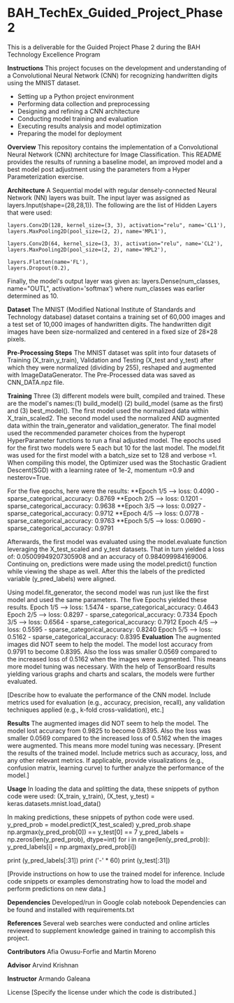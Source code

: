 # BAH_TechEx_Guided_Project_Phase2
This is a deliverable for the Guided Project Phase 2 during the BAH Technology Excellence Program

**Instructions**
This project focuses on the development and understanding of a Convolutional Neural Network (CNN)
 for recognizing handwritten digits using the MNIST dataset. 

- Setting up a Python project environment
- Performing data collection and preprocessing
- Designing and refining a CNN architecture
- Conducting model training and evaluation
- Executing results analysis and model optimization
- Preparing the model for deployment


**Overview**
This repository contains the implementation of a Convolutional Neural Network (CNN) architecture for Image Classification. This README provides the results of running a baseline model, an improved model and a best model post adjustment using the parameters from a Hyper Parameterization exercise.

**Architecture**
A Sequential model with regular densely-connected Neural Network (NN) layers was built. The input layer was assigned as layers.Input(shape=(28,28,1)). 
The following are the list of Hidden Layers that were used:

    layers.Conv2D(128, kernel_size=(3, 3), activation="relu", name='CL1'),
    layers.MaxPooling2D(pool_size=(2, 2), name='MPL1'),

    layers.Conv2D(64, kernel_size=(3, 3), activation="relu", name='CL2'),
    layers.MaxPooling2D(pool_size=(2, 2), name='MPL2'),

    layers.Flatten(name='FL'),
    layers.Dropout(0.2),

  Finally, the model's output layer was given as: layers.Dense(num_classes, name="OUTL", activation='softmax') where num_classes was earlier determined as 10.
  
**Dataset**
The MNIST (Modified National Institute of Standards and Technology database) dataset contains a training set of 60,000 images and a test set of 10,000 images of handwritten digits. The handwritten digit images have been size-normalized and centered in a fixed size of 28×28 pixels.

**Pre-Processing Steps**
The MNIST dataset was split into four datasets of Training (X_train,y_train), Validation and Testing (X_test and y_test) after which they were normalized (dividing by 255), reshaped and augmented with ImageDataGenerator. The Pre-Processed data was saved as CNN_DATA.npz file.

**Training**
Three (3) different models were built, compiled and trained. These are the model's names:(1) build_model() (2) build_model (same as the first) and (3) best_model(). The first model used the normalized data within X_train_scaled2. The second model used the normalized AND augmented data within the train_generator and validation_generator. The final model used the recommended parameter choices from the hyperopt HyperParameter functions to run a final adjusted model. The epochs used for the first two models were 5 each but 10 for the last model. The model.fit was used for the first model with a batch_size set to 128 and verbose =1. When compiling this model, the Optimizer used was the Stochastic Gradient Descent(SGD) with a learning ratee of 1e-2, momentum =0.9 and nesterov=True.

For the five epochs, here were the results:
**Epoch 1/5 --> loss: 0.4090 - sparse_categorical_accuracy: 0.8769
**Epoch 2/5 --> loss: 0.1201 - sparse_categorical_accuracy: 0.9638
**Epoch 3/5 --> loss: 0.0927 - sparse_categorical_accuracy: 0.9712
**Epoch 4/5 --> loss: 0.0778 - sparse_categorical_accuracy: 0.9763
**Epoch 5/5 --> loss: 0.0690 - sparse_categorical_accuracy: 0.9791

Afterwards, the first model was evaluated using the model.evaluate function leveraging the X_test_scaled and y_test datasets. That in turn yielded a loss of: 0.05009949207305908 and an accuracy of 0.984099984169006. Continuing on, predictions were made using the model.predict() function while viewing the shape as well. After this the labels of the predicted variable (y_pred_labels) were aligned.

Using model.fit_generator, the second model was run just like the first model and used the same parameters. The five Epochs yielded these results.
Epoch 1/5 --> loss: 1.5474 - sparse_categorical_accuracy: 0.4643 
Epoch 2/5 --> loss: 0.8297 - sparse_categorical_accuracy: 0.7334
Epoch 3/5 --> loss: 0.6564 - sparse_categorical_accuracy: 0.7912
Epoch 4/5 --> loss: 0.5595 - sparse_categorical_accuracy: 0.8240
Epoch 5/5 --> loss: 0.5162 - sparse_categorical_accuracy: 0.8395
**Evaluation**
The augmented images did NOT seem to help the model. The model lost accuracy from 0.9791 to become 0.8395. Also the loss was smaller 0.0569 compared to the increased loss of 0.5162 when the images were augmented. This means more model tuning was necessary.
With the help of TensorBoard results yielding various graphs and charts and scalars, the models were further evaluated.

[Describe how to evaluate the performance of the CNN model. Include metrics used for evaluation (e.g., accuracy, precision, recall), any validation techniques applied (e.g., k-fold cross-validation), etc.]

**Results**
The augmented images did NOT seem to help the model. The model lost accuracy from 0.9825 to become 0.8395. Also the loss was smaller 0.0569 compared to the increased loss of 0.5162 when the images were augmented. This means more model tuning was necessary.
[Present the results of the trained model. Include metrics such as accuracy, loss, and any other relevant metrics. If applicable, provide visualizations (e.g., confusion matrix, learning curve) to further analyze the performance of the model.]

**Usage**
In loading the data and splitting the data, these snippets of python code were used:
(X_train, y_train), (X_test, y_test) = keras.datasets.mnist.load_data()

In making predictions, these snippets of python code were used.
y_pred_prob = model.predict(X_test_scaled)
y_pred_prob.shape
np.argmax(y_pred_prob[0]) == y_test[0] == 7
y_pred_labels = np.zeros(len(y_pred_prob), dtype=int)
for i in range(len(y_pred_prob)):
  y_pred_labels[i] = np.argmax(y_pred_prob[i])

print (y_pred_labels[:31])
print ('-' * 60)
print (y_test[:31])

[Provide instructions on how to use the trained model for inference. Include code snippets or examples demonstrating how to load the model and perform predictions on new data.]

**Dependencies**
Developed/run in Google colab notebook
Dependencies can be found and installed with requirements.txt


**References**
Several web searches were conducted and online articles reviewed to supplement knowledge gained in training to accomplish this project.

**Contributors**
Afia Owusu-Forfie and Martin Moreno

**Advisor**
Arvind Krishnan

**Instructor**
Armando Galeana

License
[Specify the license under which the code is distributed.]


